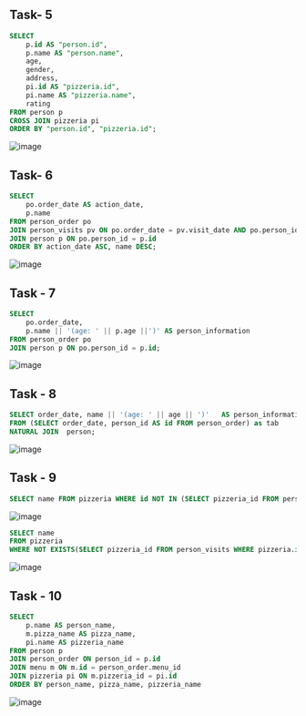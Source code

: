 ## Task- 5
```sql
SELECT
	p.id AS "person.id",
	p.name AS "person.name",
	age,
	gender,
	address,
	pi.id AS "pizzeria.id",
	pi.name AS "pizzeria.name",
	rating
FROM person p
CROSS JOIN pizzeria pi 
ORDER BY "person.id", "pizzeria.id";
```
![image](https://github.com/ngllsq/sql_projects/assets/114596475/320df894-84da-4942-aa7c-321615851f75)

## Task- 6
```sql
SELECT 
	po.order_date AS action_date,
	p.name
FROM person_order po
JOIN person_visits pv ON po.order_date = pv.visit_date AND po.person_id = pv.person_id
JOIN person p ON po.person_id = p.id
ORDER BY action_date ASC, name DESC;
```
![image](https://github.com/ngllsq/sql_projects/assets/114596475/f0e3c75c-cce7-4163-8acf-9c7bb82116e4)

## Task - 7
```sql
SELECT 
	po.order_date,
	p.name || '(age: ' || p.age ||')' AS person_information
FROM person_order po
JOIN person p ON po.person_id = p.id;
```
![image](https://github.com/ngllsq/sql_projects/assets/114596475/b1c5fed7-5e5b-4d55-9770-c4b07b4ab3f5)

## Task - 8
```sql
SELECT order_date, name || '(age: ' || age || ')'   AS person_information
FROM (SELECT order_date, person_id AS id FROM person_order) as tab
NATURAL JOIN  person;
```
![image](https://github.com/ngllsq/sql_projects/assets/114596475/c4821eab-2920-4488-8cc5-b83ee369acca)

## Task - 9
```sql
SELECT name FROM pizzeria WHERE id NOT IN (SELECT pizzeria_id FROM person_visits);
```
![image](https://github.com/ngllsq/sql_projects/assets/114596475/06ed5d0d-e3da-403f-9cd6-0a9d56aaf85e)

```sql
SELECT name 
FROM pizzeria
WHERE NOT EXISTS(SELECT pizzeria_id FROM person_visits WHERE pizzeria.id = pizzeria_id);
```
![image](https://github.com/ngllsq/sql_projects/assets/114596475/ee3f57c5-b0c4-4f33-87b3-9476b907cc27)

## Task - 10
```sql
SELECT 
	p.name AS person_name,
	m.pizza_name AS pizza_name,
	pi.name AS pizzeria_name
FROM person p
JOIN person_order ON person_id = p.id
JOIN menu m ON m.id = person_order.menu_id
JOIN pizzeria pi ON m.pizzeria_id = pi.id
ORDER BY person_name, pizza_name, pizzeria_name 
```
![image](https://github.com/ngllsq/sql_projects/assets/114596475/00e8f701-9eb8-477e-bac6-fe9b51bb2efa)

